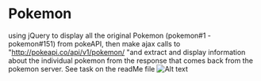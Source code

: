 # Pokemon
using jQuery to display all the original Pokemon (pokemon#1 - pokemon#151) from pokeAPI, then make ajax calls to "http://pokeapi.co/api/v1/pokemon/ "and extract and display information about the individual pokemon from the response that comes back from the pokemon server. See task on the readMe file
![Alt text](https://raw.github.com/kevinbundi/Pokemon/master/Capture.jpg)
